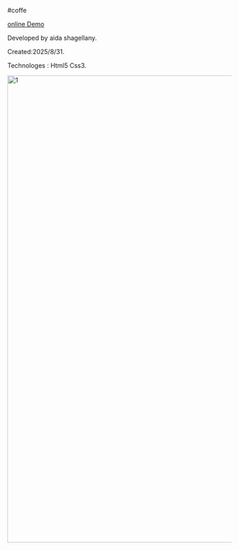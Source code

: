 #coffe

<a href="https://aidashagellany.github.io/avadacoffe/"> online Demo</a>

Developed by aida shagellany.

Created:2025/8/31.

Technologes : Html5 Css3.

<img width="1816" height="1049" alt="1" src="https://github.com/user-attachments/assets/627a1108-b768-4232-998a-576c65a83331" />




